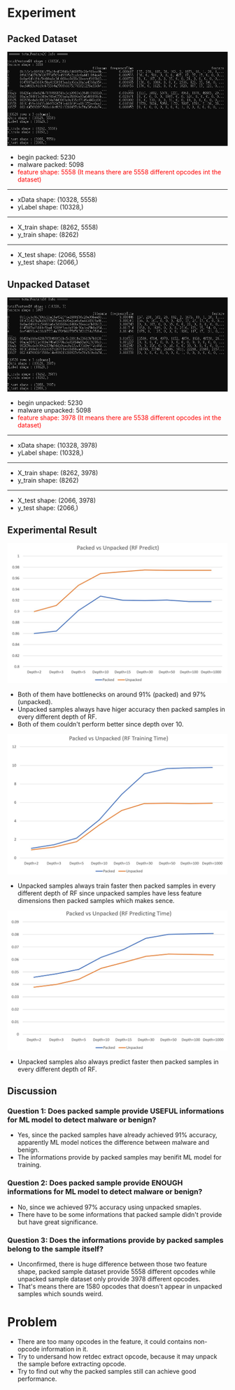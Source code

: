 # Experiment

## Packed Dataset

![packed_feature](../image/packed_feature.jpg)

- begin packed: 5230
- malware packed: 5098
- <font color="red">feature shape: 5558 (It means there are 5558 different opcodes int the dataset)</font>
---
- xData shape: (10328, 5558)
- yLabel shape: (10328,)
---
- X_train shape: (8262, 5558)
- y_train shape: (8262)
---
- X_test shape: (2066, 5558)
- y_test shape: (2066,)

## Unpacked Dataset

![unpacked_feature](../image/unpacked_feature.jpg)

- begin unpacked: 5230
- malware unpacked: 5098
- <font color="red">feature shape: 3978 (It means there are 5538 different opcodes int the dataset)</font>
---
- xData shape: (10328, 3978)
- yLabel shape: (10328,)
---
- X_train shape: (8262, 3978)
- y_train shape: (8262)
---
- X_test shape: (2066, 3978)
- y_test shape: (2066,)

## Experimental Result

![RF_predict](../image/RF_predict.jpg)

- Both of them have bottlenecks on around 91% (packed) and 97% (unpacked).
- Unpacked samples always have higer accuracy then packed samples in every different depth of RF.
- Both of them couldn't perform better since depth over 10.

![RF_training](../image/RF_training.jpg)

- Unpacked samples always train faster then packed samples in every different depth of RF since unpacked samples have less feature dimensions then packed samples which makes sence.

![RF_predicting](../image/RF_predicting.jpg)

- Unpacked samples also always predict faster then packed samples in every different depth of RF.

## Discussion

### Question 1: Does packed sample provide USEFUL informations for ML model to detect malware or benign?

- Yes, since the packed samples have already achieved 91% accuracy, apparently ML model notices the difference between malware and benign.
- The informations provide by packed samples may benifit ML model for training.

### Question 2: Does packed sample provide ENOUGH informations for ML model to detect malware or benign?

- No, since we achieved 97% accuracy using unpacked smaples.
- There have to be some informations that packed sample didn't provide but have great significance.

### Question 3: Does the informations provide by packed samples belong to the sample itself?

- Unconfirmed, there is huge difference between those two feature shape, packed sample dataset provide 5558 different opcodes while unpacked sample dataset only provide 3978 different opcodes.
- That's means there are 1580 opcodes that doesn't appear in unpacked samples which sounds weird.

# Problem

- There are too many opcodes in the feature, it could contains non-opcode information in it.
- Try to undersand how retdec extract opcode, because it may unpack the sample before extracting opcode.
- Try to find out why the packed samples still can achieve good performance.